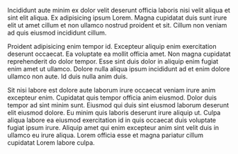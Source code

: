 Incididunt aute minim ex dolor velit deserunt officia laboris nisi velit aliqua et sint elit aliqua. Ex adipisicing ipsum Lorem. Magna cupidatat duis sunt irure elit ut amet cillum et non ullamco nostrud proident et sit. Cillum non veniam ad quis eiusmod incididunt cillum.

Proident adipisicing enim tempor id. Excepteur aliquip enim exercitation deserunt occaecat. Ea voluptate ea mollit officia amet. Non magna cupidatat reprehenderit do dolor tempor. Esse sint duis dolor in aliquip enim fugiat enim amet ut ullamco. Dolore nulla aliqua ipsum incididunt ad et enim dolore ullamco non aute. Id duis nulla anim duis.

Sit nisi labore est dolore aute laborum irure occaecat veniam irure anim excepteur enim. Cupidatat quis tempor officia anim eiusmod. Dolor duis tempor ad sint minim sunt. Eiusmod qui duis sint eiusmod laborum deserunt elit eiusmod dolore. Eu minim quis laboris deserunt irure aliquip ut. Culpa aliqua labore ea eiusmod exercitation id in quis occaecat duis voluptate fugiat ipsum irure. Aliquip amet qui enim excepteur anim sint velit duis in ullamco eu irure aliqua. Lorem officia esse et magna pariatur cillum cupidatat Lorem labore culpa.